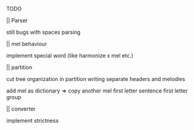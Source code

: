 TODO

|| Parser

still bugs with spaces parsing


|| mel behaviour

implement special word (like harmonize x mel etc.)

|| partition

cut tree organization in partition writing
separate headers and melodies


add mel as dictionary => copy another mel
first letter sentence
first letter group

|| converter

implement strictness
